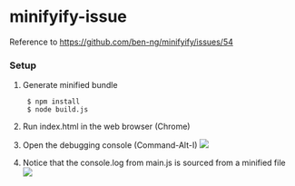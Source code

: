 minifyify-issue
===============

Reference to https://github.com/ben-ng/minifyify/issues/54

### Setup ###

1. Generate minified bundle

        $ npm install
        $ node build.js

2. Run index.html in the web browser (Chrome)
3. Open the debugging console (Command-Alt-I)
![](http://i.imgur.com/goSc37b.png)
4. Notice that the console.log from main.js is sourced from a minified file
![](http://i.imgur.com/wJeR2OL.png)
